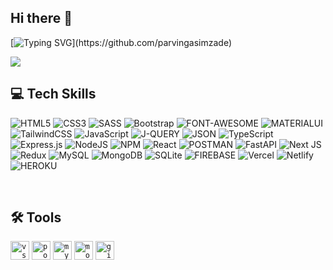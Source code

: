 
## Hi there 👋
[![Typing SVG](https://readme-typing-svg.herokuapp.com?font=roboto&color=%152C46&size=18&vCenter=true&height=20&lines=I'm+Parvin+Gasimzade;My+technical+skills.;)](https://github.com/parvingasimzade)


![](https://komarev.com/ghpvc/?username=parvingasimzade&style=flat&color=blue)

## 💻 Tech Skills
![HTML5](https://img.shields.io/badge/html5-%23E34F26.svg?style=for-the-badge&logo=html5&logoColor=white)
![CSS3](https://img.shields.io/badge/css3-%231572B6.svg?style=for-the-badge&logo=css3&logoColor=white) 
![SASS](https://img.shields.io/badge/Sass-CC6699?style=for-the-badge&logo=sass&logoColor=white) 
![Bootstrap](https://img.shields.io/badge/Bootstrap-563D7C?style=for-the-badge&logo=bootstrap&logoColor=white)
![FONT-AWESOME](https://img.shields.io/badge/Font_Awesome-339AF0?style=for-the-badge&logo=fontawesome&logoColor=white) 
![MATERIALUI](https://img.shields.io/badge/Material%20UI-007FFF?style=for-the-badge&logo=mui&logoColor=white) 
![TailwindCSS](https://img.shields.io/badge/tailwindcss-%2338B2AC.svg?style=for-the-badge&logo=tailwind-css&logoColor=white) 
![JavaScript](https://img.shields.io/badge/javascript-%23323330.svg?style=for-the-badge&logo=javascript&logoColor=%23F7DF1E) 
![J-QUERY](https://img.shields.io/badge/jQuery-0769AD?style=for-the-badge&logo=jquery&logoColor=white) 
![JSON](https://img.shields.io/badge/json-5E5C5C?style=for-the-badge&logo=json&logoColor=white) 
![TypeScript](https://img.shields.io/badge/typescript-%23007ACC.svg?style=for-the-badge&logo=typescript&logoColor=white) 
![Express.js](https://img.shields.io/badge/express.js-%23404d59.svg?style=for-the-badge&logo=express&logoColor=%2361DAFB) 
![NodeJS](https://img.shields.io/badge/node.js-6DA55F?style=for-the-badge&logo=node.js&logoColor=white) 
![NPM](	https://img.shields.io/badge/npm-CB3837?style=for-the-badge&logo=npm&logoColor=white) 
![React](https://img.shields.io/badge/react-%2320232a.svg?style=for-the-badge&logo=react&logoColor=%2361DAFB) 
![POSTMAN]( https://img.shields.io/badge/Postman-FF6C37?style=for-the-badge&logo=Postman&logoColor=white) 
![FastAPI](https://img.shields.io/badge/FastAPI-005571?style=for-the-badge&logo=fastapi) 
![Next JS](https://img.shields.io/badge/Next-black?style=for-the-badge&logo=next.js&logoColor=white) 
![Redux](https://img.shields.io/badge/redux-%23593d88.svg?style=for-the-badge&logo=redux&logoColor=white) 
![MySQL](https://img.shields.io/badge/mysql-%2300f.svg?style=for-the-badge&logo=mysql&logoColor=white) 
![MongoDB](https://img.shields.io/badge/MongoDB-%234ea94b.svg?style=for-the-badge&logo=mongodb&logoColor=white) 
![SQLite](https://img.shields.io/badge/sqlite-%2307405e.svg?style=for-the-badge&logo=sqlite&logoColor=white) 
![FIREBASE](https://img.shields.io/badge/firebase-ffca28?style=for-the-badge&logo=firebase&logoColor=black) 
![Vercel](https://img.shields.io/badge/vercel-%23000000.svg?style=for-the-badge&logo=vercel&logoColor=white) 
![Netlify](https://img.shields.io/badge/netlify-%23000000.svg?style=for-the-badge&logo=netlify&logoColor=#00C7B7) 
![HEROKU](https://img.shields.io/badge/Heroku-430098?style=for-the-badge&logo=heroku&logoColor=white)  

<br>


## 🛠️ Tools
 
<code><img height="30" src="https://user-images.githubusercontent.com/15200589/228391318-69e9fb4b-9f21-4cf1-afb6-3ef63272a394.png" alt="vscode"></code>
<code><img height="30" src="https://user-images.githubusercontent.com/15200589/228391589-0a979dcd-e3b1-46ed-8daa-d957ccb6ed1b.png" alt="postman"></code>
<code><img height="30" src="https://user-images.githubusercontent.com/15200589/228391973-ac1b3643-ea44-46cb-ab90-0ed723c6e878.png" alt="mysql"></code>
<code><img height="30" src="https://user-images.githubusercontent.com/15200589/228391893-56c8fbdd-eb19-4e34-88f0-687d2af1f475.png" alt="mongodb"></code>
<code><img height="30" src="https://user-images.githubusercontent.com/15200589/228486999-4756df60-67d8-42bb-b918-e3293ce09723.png" alt="github"></code>
